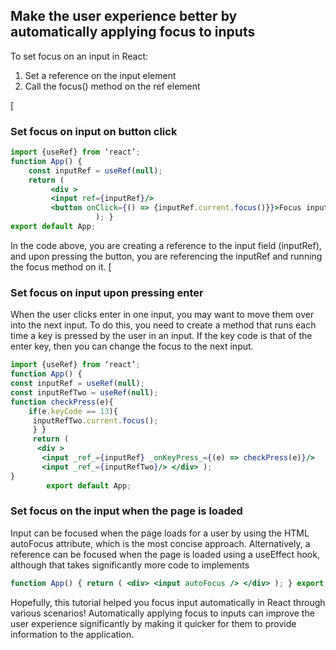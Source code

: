 ## Make the user experience better by automatically applying focus to inputs


To set focus on an input in React:

1.  Set a reference on the input element
2.  Call the focus() method on the ref element

[

### Set focus on input on button click


```jsx
import {useRef} from ‘react’; 
function App() {
	const inputRef = useRef(null);
	return (
		 <div >
		 <input ref={inputRef}/>
		 <button onClick={() => {inputRef.current.focus()}}>Focus input</button> </div> 
				   ); }
export default App;
```

In the code above, you are creating a reference to the input field (inputRef), and upon pressing the button, you are referencing the inputRef and running the focus method on it.
[

### Set focus on input upon pressing enter


When the user clicks enter in one input, you may want to move them over into the next input. To do this, you need to create a method that runs each time a key is pressed by the user in an input. If the key code is that of the enter key, then you can change the focus to the next input.

```jsx
import {useRef} from ‘react’;
function App() {
const inputRef = useRef(null);
const inputRefTwo = useRef(null);
function checkPress(e){
	if(e.keyCode == 13){
	 inputRefTwo.current.focus();
	 } } 
	 return (
	  <div >
	   <input _ref_={inputRef} _onKeyPress_={(e) => checkPress(e)}/>
	   <input _ref_={inputRefTwo}/> </div> ); 
}
	    export default App;
```

### **Set focus on the input when the page is loaded**


Input can be focused when the page loads for a user by using the HTML autoFocus attribute, which is the most concise approach. Alternatively, a reference can be focused when the page is loaded using a useEffect hook, although that takes significantly more code to implements

```jsx
function App() { return ( <div> <input autoFocus /> </div> ); } export default App;
```

Hopefully, this tutorial helped you focus input automatically in React through various scenarios! Automatically applying focus to inputs can improve the user experience significantly by making it quicker for them to provide information to the application.
